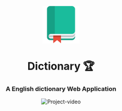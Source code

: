 <div align="center">
    <img src="./public/Paomedia-Small-N-Flat-Book-bookmark.512.png" height="100px" />
  <h1>Dictionary 🏆</h1>

### A English dictionary Web Application

![Project-video](https://drive.google.com/file/d/1YwncZMZLbnhmDViTmEBnPtWBSY0Gtdgn/view?usp=sharing)

</div>
